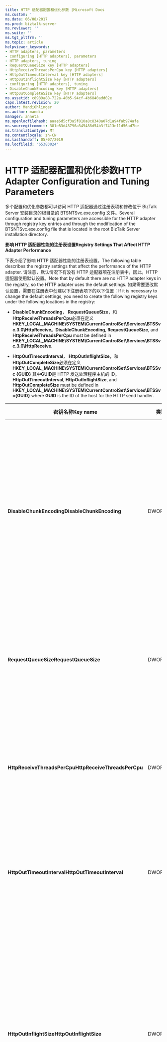 ```yaml
---
title: HTTP 适配器配置和优化参数 |Microsoft Docs
ms.custom: ''
ms.date: 06/08/2017
ms.prod: biztalk-server
ms.reviewer: ''
ms.suite: ''
ms.tgt_pltfrm: ''
ms.topic: article
helpviewer_keywords:
- HTTP adapters, parameters
- configuring [HTTP adapters], parameters
- HTTP adapters, tuning
- RequestQueueSize key [HTTP adapters]
- HttpReceiveThreadsPerCpu key [HTTP adapters]
- HttpOutTimeoutInterval key [HTTP adapters]
- HttpOutInflightSize key [HTTP adapters]
- configuring [HTTP adapters], tuning
- DisableChunkEncoding key [HTTP adapters]
- HttpOutCompleteSize key [HTTP adapters]
ms.assetid: c8989a88-722a-40b5-94cf-4b6840add02e
caps.latest.revision: 20
author: MandiOhlinger
ms.author: mandia
manager: anneta
ms.openlocfilehash: aaae6d5cf3a5f810a8c8340a07d1a94fab974afe
ms.sourcegitcommit: 381e83d43796a345488d54b3f7413e11d56ad7be
ms.translationtype: MT
ms.contentlocale: zh-CN
ms.lasthandoff: 05/07/2019
ms.locfileid: "65383024"
---
```

# <a name="http-adapter-configuration-and-tuning-parameters"></a><span data-ttu-id="d5fb2-102">HTTP 适配器配置和优化参数</span><span class="sxs-lookup"><span data-stu-id="d5fb2-102">HTTP Adapter Configuration and Tuning Parameters</span></span>
<span data-ttu-id="d5fb2-103">多个配置和优化参数都可以访问 HTTP 适配器通过注册表项和修改位于 BizTalk Server 安装目录的根目录的 BTSNTSvc.exe.config 文件。</span><span class="sxs-lookup"><span data-stu-id="d5fb2-103">Several configuration and tuning parameters are accessible for the HTTP adapter through registry key entries and through the modification of the BTSNTSvc.exe.config file that is located in the root BizTalk Server installation directory.</span></span>  
  
 <span data-ttu-id="d5fb2-104">**影响 HTTP 适配器性能的注册表设置**</span><span class="sxs-lookup"><span data-stu-id="d5fb2-104">**Registry Settings That Affect HTTP Adapter Performance**</span></span>  
  
 <span data-ttu-id="d5fb2-105">下表介绍了影响 HTTP 适配器性能的注册表设置。</span><span class="sxs-lookup"><span data-stu-id="d5fb2-105">The following table describes the registry settings that affect the performance of the HTTP adapter.</span></span> <span data-ttu-id="d5fb2-106">请注意，默认情况下有没有 HTTP 适配器项在注册表中，因此，HTTP 适配器使用默认设置。</span><span class="sxs-lookup"><span data-stu-id="d5fb2-106">Note that by default there are no HTTP adapter keys in the registry, so the HTTP adapter uses the default settings.</span></span> <span data-ttu-id="d5fb2-107">如果需要更改默认设置，需要在注册表中创建以下注册表项下的以下位置：</span><span class="sxs-lookup"><span data-stu-id="d5fb2-107">If it is necessary to change the default settings, you need to create the following registry keys under the following locations in the registry:</span></span>  
  
-   <span data-ttu-id="d5fb2-108">**DisableChunkEncoding**， **RequestQueueSize**，和**HttpReceiveThreadsPerCpu**必须在定义**HKEY_LOCAL_MACHINE\SYSTEM\CurrentControlSet\Services\BTSSvc.3.0\HttpReceive**。</span><span class="sxs-lookup"><span data-stu-id="d5fb2-108">**DisableChunkEncoding**, **RequestQueueSize**, and **HttpReceiveThreadsPerCpu** must be defined in **HKEY_LOCAL_MACHINE\SYSTEM\CurrentControlSet\Services\BTSSvc.3.0\HttpReceive**.</span></span>  
  
-   <span data-ttu-id="d5fb2-109">**HttpOutTimeoutInterval**， **HttpOutInflightSize**，和**HttpOutCompleteSize**必须在定义**HKEY_LOCAL_MACHINE\SYSTEM\CurrentControlSet\Services\BTSSvc {GUID}** 其中**GUID**是 HTTP 发送处理程序主机的 ID。</span><span class="sxs-lookup"><span data-stu-id="d5fb2-109">**HttpOutTimeoutInterval**, **HttpOutInflightSize**, and **HttpOutCompleteSize** must be defined in **HKEY_LOCAL_MACHINE\SYSTEM\CurrentControlSet\Services\BTSSvc{GUID}** where **GUID** is the ID of the host for the HTTP send handler.</span></span>  
  
|<span data-ttu-id="d5fb2-110">密钥名称</span><span class="sxs-lookup"><span data-stu-id="d5fb2-110">Key name</span></span>|<span data-ttu-id="d5fb2-111">类型</span><span class="sxs-lookup"><span data-stu-id="d5fb2-111">Type</span></span>|<span data-ttu-id="d5fb2-112">默认</span><span class="sxs-lookup"><span data-stu-id="d5fb2-112">Default</span></span>|<span data-ttu-id="d5fb2-113">解释</span><span class="sxs-lookup"><span data-stu-id="d5fb2-113">Explanation</span></span>|  
|--------------|----------|-------------|-----------------|  
|<span data-ttu-id="d5fb2-114">**DisableChunkEncoding**</span><span class="sxs-lookup"><span data-stu-id="d5fb2-114">**DisableChunkEncoding**</span></span>|<span data-ttu-id="d5fb2-115">DWORD</span><span class="sxs-lookup"><span data-stu-id="d5fb2-115">DWORD</span></span>|<span data-ttu-id="d5fb2-116">0</span><span class="sxs-lookup"><span data-stu-id="d5fb2-116">0</span></span>|<span data-ttu-id="d5fb2-117">来控制是否 HTTP 接收适配器将使用 chunked 编码时将响应发送回客户端。</span><span class="sxs-lookup"><span data-stu-id="d5fb2-117">Regulates whether or not the HTTP receive adapter uses chunked encoding when sending responses back to the client.</span></span><br /><br /> <span data-ttu-id="d5fb2-118">设置为非零值以关闭 chunked 编码为 HTTP 接收适配器的响应。</span><span class="sxs-lookup"><span data-stu-id="d5fb2-118">Set to a nonzero value to turn off chunked encoding for HTTP receive adapter responses.</span></span><br /><br /> <span data-ttu-id="d5fb2-119">**最小值：** 0</span><span class="sxs-lookup"><span data-stu-id="d5fb2-119">**Minimum value:** 0</span></span><br /><br /> <span data-ttu-id="d5fb2-120">**最大值：** 任何非零值</span><span class="sxs-lookup"><span data-stu-id="d5fb2-120">**Maximum value:** Any nonzero value</span></span>|  
|<span data-ttu-id="d5fb2-121">**RequestQueueSize**</span><span class="sxs-lookup"><span data-stu-id="d5fb2-121">**RequestQueueSize**</span></span>|<span data-ttu-id="d5fb2-122">DWORD</span><span class="sxs-lookup"><span data-stu-id="d5fb2-122">DWORD</span></span>|<span data-ttu-id="d5fb2-123">256</span><span class="sxs-lookup"><span data-stu-id="d5fb2-123">256</span></span>|<span data-ttu-id="d5fb2-124">定义 HTTP 一次接收适配器处理的并发请求数。</span><span class="sxs-lookup"><span data-stu-id="d5fb2-124">Defines the number of concurrent requests that the HTTP receive adapter processes at one time.</span></span><br /><br /> <span data-ttu-id="d5fb2-125">**最小值：** 10</span><span class="sxs-lookup"><span data-stu-id="d5fb2-125">**Minimum value:**  10</span></span><br /><br /> <span data-ttu-id="d5fb2-126">**最大值：** 2048</span><span class="sxs-lookup"><span data-stu-id="d5fb2-126">**Maximum value:** 2048</span></span>|  
|<span data-ttu-id="d5fb2-127">**HttpReceiveThreadsPerCpu**</span><span class="sxs-lookup"><span data-stu-id="d5fb2-127">**HttpReceiveThreadsPerCpu**</span></span>|<span data-ttu-id="d5fb2-128">DWORD</span><span class="sxs-lookup"><span data-stu-id="d5fb2-128">DWORD</span></span>|<span data-ttu-id="d5fb2-129">2</span><span class="sxs-lookup"><span data-stu-id="d5fb2-129">2</span></span>|<span data-ttu-id="d5fb2-130">定义接收适配器分配给 HTTP 每个 CPU 线程数。</span><span class="sxs-lookup"><span data-stu-id="d5fb2-130">Defines the number of threads per CPU that are allocated to the HTTP receive adapter.</span></span><br /><br /> <span data-ttu-id="d5fb2-131">**最小值：** 1</span><span class="sxs-lookup"><span data-stu-id="d5fb2-131">**Minimum value:** 1</span></span><br /><br /> <span data-ttu-id="d5fb2-132">**最大值：** 10</span><span class="sxs-lookup"><span data-stu-id="d5fb2-132">**Maximum value:** 10</span></span>|  
|<span data-ttu-id="d5fb2-133">**HttpOutTimeoutInterval**</span><span class="sxs-lookup"><span data-stu-id="d5fb2-133">**HttpOutTimeoutInterval**</span></span>|<span data-ttu-id="d5fb2-134">DWORD</span><span class="sxs-lookup"><span data-stu-id="d5fb2-134">DWORD</span></span>|<span data-ttu-id="d5fb2-135">2000</span><span class="sxs-lookup"><span data-stu-id="d5fb2-135">2000</span></span>|<span data-ttu-id="d5fb2-136">定义 HTTP 发送适配器将超时之前等待的秒的间隔。</span><span class="sxs-lookup"><span data-stu-id="d5fb2-136">Defines the interval in seconds that the HTTP send adapter will wait before timing out.</span></span><br /><br /> <span data-ttu-id="d5fb2-137">**最小值：** 500</span><span class="sxs-lookup"><span data-stu-id="d5fb2-137">**Minimum value:** 500</span></span><br /><br /> <span data-ttu-id="d5fb2-138">**最大值：** 10000000</span><span class="sxs-lookup"><span data-stu-id="d5fb2-138">**Maximum value:** 10000000</span></span>|  
|<span data-ttu-id="d5fb2-139">**HttpOutInflightSize**</span><span class="sxs-lookup"><span data-stu-id="d5fb2-139">**HttpOutInflightSize**</span></span>|<span data-ttu-id="d5fb2-140">DWORD</span><span class="sxs-lookup"><span data-stu-id="d5fb2-140">DWORD</span></span>|<span data-ttu-id="d5fb2-141">100</span><span class="sxs-lookup"><span data-stu-id="d5fb2-141">100</span></span>|<span data-ttu-id="d5fb2-142">这是 BizTalk Server HTTP 发送适配器实例将处理的并发 HTTP 请求的最大数目。</span><span class="sxs-lookup"><span data-stu-id="d5fb2-142">This is the maximum number of concurrent HTTP requests that BizTalk Server HTTP send adapter instance will handle.</span></span><br /><br /> <span data-ttu-id="d5fb2-143">建议的延迟值是 3 到 5 倍的之间**maxconnection**如下所述的配置文件条目。</span><span class="sxs-lookup"><span data-stu-id="d5fb2-143">The recommended value for latency is between 3 to 5 times that of the **maxconnection** configuration file entry discussed below.</span></span><br /><br /> <span data-ttu-id="d5fb2-144">**最小值：** 1</span><span class="sxs-lookup"><span data-stu-id="d5fb2-144">**Minimum value:** 1</span></span><br /><br /> <span data-ttu-id="d5fb2-145">**最大值：** 1024</span><span class="sxs-lookup"><span data-stu-id="d5fb2-145">**Maximum value:** 1024</span></span>|  
|<span data-ttu-id="d5fb2-146">**HttpOutCompleteSize**</span><span class="sxs-lookup"><span data-stu-id="d5fb2-146">**HttpOutCompleteSize**</span></span>|<span data-ttu-id="d5fb2-147">DWORD</span><span class="sxs-lookup"><span data-stu-id="d5fb2-147">DWORD</span></span>|<span data-ttu-id="d5fb2-148">5</span><span class="sxs-lookup"><span data-stu-id="d5fb2-148">5</span></span>|<span data-ttu-id="d5fb2-149">控件发送适配器从 HTTP 返回消息批的大小。</span><span class="sxs-lookup"><span data-stu-id="d5fb2-149">Controls the size of the batch of messages that is returned from the HTTP send adapter.</span></span> <span data-ttu-id="d5fb2-150">如果缓冲区未满且存在未完成的响应，适配器将等待 1 秒，直到提交批处理。</span><span class="sxs-lookup"><span data-stu-id="d5fb2-150">If the buffer is not full and there are outstanding responses then the adapter will wait for 1 second until it commits the batch.</span></span>  <span data-ttu-id="d5fb2-151">对于低延迟方案这应设置为 1，以允许适配器立即将发送响应消息到 messagebox，以进行处理。</span><span class="sxs-lookup"><span data-stu-id="d5fb2-151">For low-latency scenarios this should be set to 1 which will allow the adapter to send response messages immediately to the message box for processing.</span></span><br /><br /> <span data-ttu-id="d5fb2-152">**最小值：** 1</span><span class="sxs-lookup"><span data-stu-id="d5fb2-152">**Minimum value:** 1</span></span><br /><br /> <span data-ttu-id="d5fb2-153">**最大值：** 1024</span><span class="sxs-lookup"><span data-stu-id="d5fb2-153">**Maximum value:** 1024</span></span>|  
  
 <span data-ttu-id="d5fb2-154">**配置文件条目来控制对通过 HTTP 发送适配器的特定目标服务器的并发连接数**</span><span class="sxs-lookup"><span data-stu-id="d5fb2-154">**Configuration File Entry to Govern the Number of Concurrent Connections Made by the HTTP Send Adapter to a Particular Destination Server**</span></span>  
  
 <span data-ttu-id="d5fb2-155">可以在位于 BizTalk Server 安装目录的根目录的 BTSNTSvc.exe.config 文件中创建一项配置 HTTP 适配器打开为特定目标服务器的并发连接数。</span><span class="sxs-lookup"><span data-stu-id="d5fb2-155">The number of concurrent connections that the HTTP adapter opens for a particular destination server can be configured by making an entry in the BTSNTSvc.exe.config file that is located in the root BizTalk Server installation directory.</span></span>  
  
> [!NOTE]
>  <span data-ttu-id="d5fb2-156">如果将消息发送到同一目标 HTTP 服务器时，才能将此属性应用于 HTTP 和 SOAP 适配器。</span><span class="sxs-lookup"><span data-stu-id="d5fb2-156">This property will be applied to both HTTP and SOAP adapters if they send messages to the same destination HTTP server.</span></span> <span data-ttu-id="d5fb2-157">"连接"属性的默认值为 2，可以为所有 Uri 设置为"maxconnection"属性的最大值为 20。</span><span class="sxs-lookup"><span data-stu-id="d5fb2-157">The default value for the “maxconnnection” property is 2, the maximum value that can be set for the “maxconnection” property for all URIs is 20.</span></span>  
  
 <span data-ttu-id="d5fb2-158">下面是最大连接数属性配置的一个示例：</span><span class="sxs-lookup"><span data-stu-id="d5fb2-158">The following is an example of the configuration for the maximum connections property:</span></span>  
  
```  
<configuration>  
  <system.net>  
    <connectionManagement>  
      <add address = "http://www.contoso.com" maxconnection = "20" />  
      <add address = "http://www.northwind.com" maxconnection = "2" />  
    </connectionManagement>  
  </system.net>  
</configuration>  
```  
  
## <a name="see-also"></a><span data-ttu-id="d5fb2-159">请参阅</span><span class="sxs-lookup"><span data-stu-id="d5fb2-159">See Also</span></span>  
 [<span data-ttu-id="d5fb2-160">配置 HTTP 适配器</span><span class="sxs-lookup"><span data-stu-id="d5fb2-160">Configuring the HTTP Adapter</span></span>](../core/configuring-the-http-adapter.md)
